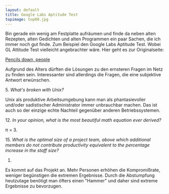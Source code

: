 ```yaml
---
layout: default
title: Google Labs Aptitude Test
topimage: top00.jpg
---
```


Bin gerade ein wenig am Festplatte aufräumen und finde da neben alten Rezepten, alten Gedichten und alten Programmen ein paar Sachen, die ich immer noch gut finde.
Zum Beispiel den Google Labs Aptitude Test.
Wobei GL Attitude Test vielleicht angebrachter wäre.
Hier geht es zur Originalseite:

[Pencils down, people](http://googleblog.blogspot.com/2004/09/pencils-down-people.html)

Aufgrund des Alters dürften die Lösungen zu den ernsteren Fragen im Netz zu finden sein.
Interessanter sind allerdings die Fragen, die eine subjektive Antwort erwünschen.

5\. *What's broken with Unix?*

Unix als produktive Arbeitsumgebung kann man als phantasievoller und/oder sadistischer Administrator immer unbrauchbar machen.
Das ist auch so der einzige echte Nachteil gegenüber anderen Betriebssystemen.

12\. *In your opinion, what is the most beautiful math equation ever derived?*

&pi; = 3.

15\. *What is the optimal size of a project team, above which additional members do not contribute productivity equivalent to the percentage increase in the staff size?*

1.

Es kommt auf das Projekt an.
Mehr Personen erhöhen die Kompromißrate, weniger begünstigen die extremen Ergebnisse.
Durch die Abstumpfung heutzutage benötigt man öfters einen "Hammer" und daher sind extreme Ergebnisse zu bevorzugen.

